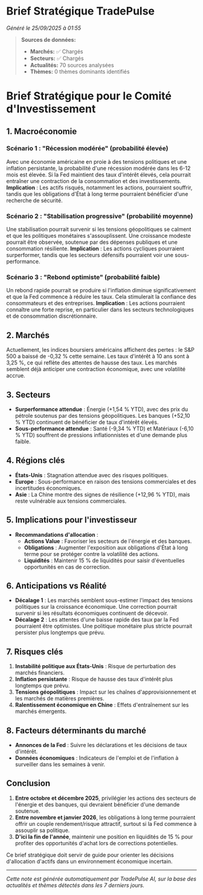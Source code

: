 # Brief Stratégique TradePulse

*Généré le 25/09/2025 à 01:55*

> **Sources de données:**
> - **Marchés:** ✅ Chargés
> - **Secteurs:** ✅ Chargés
> - **Actualités:** 70 sources analysées
> - **Thèmes:** 0 thèmes dominants identifiés

# Brief Stratégique pour le Comité d'Investissement

## 1. Macroéconomie

### Scénario 1 : "Récession modérée" (probabilité élevée)
Avec une économie américaine en proie à des tensions politiques et une inflation persistante, la probabilité d'une récession modérée dans les 6-12 mois est élevée. Si la Fed maintient des taux d'intérêt élevés, cela pourrait entraîner une contraction de la consommation et des investissements. **Implication** : Les actifs risqués, notamment les actions, pourraient souffrir, tandis que les obligations d'État à long terme pourraient bénéficier d'une recherche de sécurité.

### Scénario 2 : "Stabilisation progressive" (probabilité moyenne)
Une stabilisation pourrait survenir si les tensions géopolitiques se calment et que les politiques monétaires s'assouplissent. Une croissance modeste pourrait être observée, soutenue par des dépenses publiques et une consommation résiliente. **Implication** : Les actions cycliques pourraient surperformer, tandis que les secteurs défensifs pourraient voir une sous-performance.

### Scénario 3 : "Rebond optimiste" (probabilité faible)
Un rebond rapide pourrait se produire si l'inflation diminue significativement et que la Fed commence à réduire les taux. Cela stimulerait la confiance des consommateurs et des entreprises. **Implication** : Les actions pourraient connaître une forte reprise, en particulier dans les secteurs technologiques et de consommation discrétionnaire.

## 2. Marchés
Actuellement, les indices boursiers américains affichent des pertes : le S&P 500 a baissé de -0,32 % cette semaine. Les taux d'intérêt à 10 ans sont à 3,25 %, ce qui reflète des attentes de hausse des taux. Les marchés semblent déjà anticiper une contraction économique, avec une volatilité accrue.

## 3. Secteurs
- **Surperformance attendue** : Énergie (+1,54 % YTD), avec des prix du pétrole soutenus par des tensions géopolitiques. Les banques (+52,10 % YTD) continuent de bénéficier de taux d'intérêt élevés.
- **Sous-performance attendue** : Santé (-9,34 % YTD) et Matériaux (-6,10 % YTD) souffrent de pressions inflationnistes et d'une demande plus faible.

## 4. Régions clés
- **États-Unis** : Stagnation attendue avec des risques politiques. 
- **Europe** : Sous-performance en raison des tensions commerciales et des incertitudes économiques.
- **Asie** : La Chine montre des signes de résilience (+12,96 % YTD), mais reste vulnérable aux tensions commerciales.

## 5. Implications pour l'investisseur
- **Recommandations d'allocation** :
  - **Actions Value** : Favoriser les secteurs de l'énergie et des banques.
  - **Obligations** : Augmenter l'exposition aux obligations d'État à long terme pour se protéger contre la volatilité des actions.
  - **Liquidités** : Maintenir 15 % de liquidités pour saisir d'éventuelles opportunités en cas de correction.

## 6. Anticipations vs Réalité
- **Décalage 1** : Les marchés semblent sous-estimer l'impact des tensions politiques sur la croissance économique. Une correction pourrait survenir si les résultats économiques continuent de décevoir.
- **Décalage 2** : Les attentes d'une baisse rapide des taux par la Fed pourraient être optimistes. Une politique monétaire plus stricte pourrait persister plus longtemps que prévu.

## 7. Risques clés
1. **Instabilité politique aux États-Unis** : Risque de perturbation des marchés financiers.
2. **Inflation persistante** : Risque de hausse des taux d'intérêt plus longtemps que prévu.
3. **Tensions géopolitiques** : Impact sur les chaînes d'approvisionnement et les marchés de matières premières.
4. **Ralentissement économique en Chine** : Effets d'entraînement sur les marchés émergents.

## 8. Facteurs déterminants du marché
- **Annonces de la Fed** : Suivre les déclarations et les décisions de taux d'intérêt.
- **Données économiques** : Indicateurs de l'emploi et de l'inflation à surveiller dans les semaines à venir.

## Conclusion
1. **Entre octobre et décembre 2025**, privilégier les actions des secteurs de l'énergie et des banques, qui devraient bénéficier d'une demande soutenue.
2. **Entre novembre et janvier 2026**, les obligations à long terme pourraient offrir un couple rendement/risque attractif, surtout si la Fed commence à assouplir sa politique.
3. **D'ici la fin de l'année**, maintenir une position en liquidités de 15 % pour profiter des opportunités d'achat lors de corrections potentielles.

Ce brief stratégique doit servir de guide pour orienter les décisions d'allocation d'actifs dans un environnement économique incertain.

---

*Cette note est générée automatiquement par TradePulse AI, sur la base des actualités et thèmes détectés dans les 7 derniers jours.*

